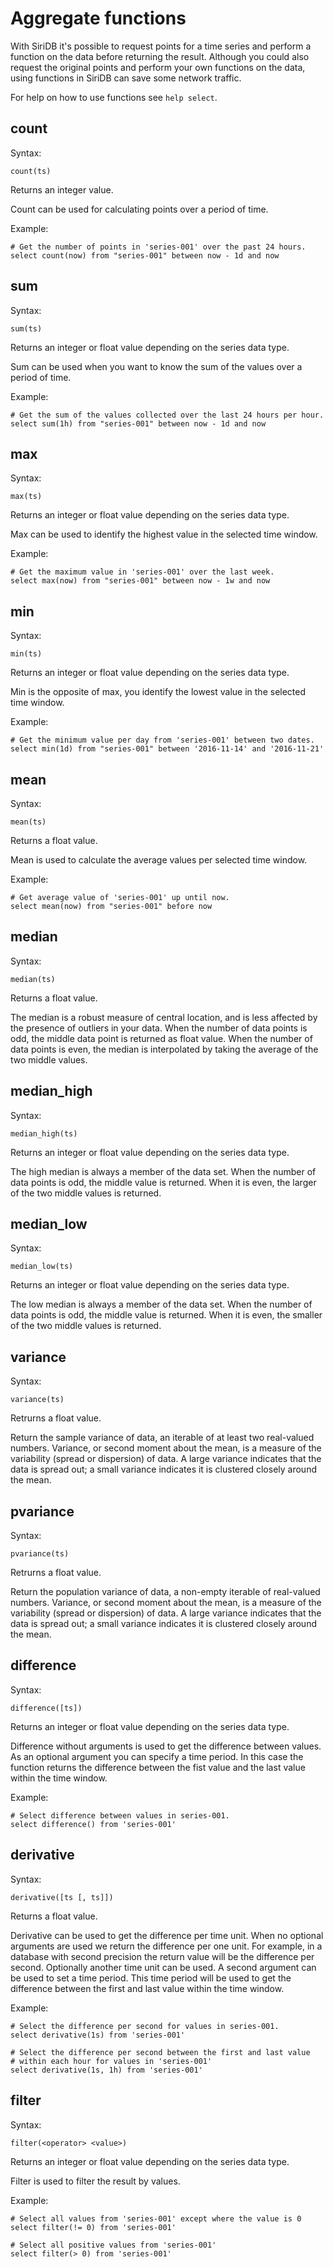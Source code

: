 Aggregate functions
===================
With SiriDB it's possible to request points for a time series and perform a function
on the data before returning the result. Although you could also request the original points
and perform your own functions on the data, using functions in SiriDB can save some network traffic.

For help on how to use functions see `help select`.

count
-----
Syntax:

	count(ts)

Returns an integer value.

Count can be used for calculating points over a period of time.

Example:
	
	# Get the number of points in 'series-001' over the past 24 hours.
	select count(now) from "series-001" between now - 1d and now 
	
sum
---
Syntax:

	sum(ts)

Returns an integer or float value depending on the series data type.

Sum can be used when you want to know the sum of the values over a period of time.

Example:
    
    # Get the sum of the values collected over the last 24 hours per hour.
    select sum(1h) from "series-001" between now - 1d and now 	


max
---
Syntax:

	max(ts)

Returns an integer or float value depending on the series data type.
	
Max can be used to identify the highest value in the selected time window.

Example:
    
    # Get the maximum value in 'series-001' over the last week.
    select max(now) from "series-001" between now - 1w and now   


min
---
Syntax:

	min(ts)

Returns an integer or float value depending on the series data type.

Min is the opposite of max, you identify the lowest value in the selected time window.

Example:
    
    # Get the minimum value per day from 'series-001' between two dates.
    select min(1d) from "series-001" between '2016-11-14' and '2016-11-21'   


mean
----
Syntax:

	mean(ts)
	
Returns a float value. 

Mean is used to calculate the average values per selected time window.

Example:
    
    # Get average value of 'series-001' up until now.  
    select mean(now) from "series-001" before now   

	
median
------
Syntax:

	median(ts)

Returns a float value. 

The median is a robust measure of central location, and is less affected by the presence of outliers in your data. When the number of data points is odd, the middle data point is returned as float value. When the number of data points is even, the median is interpolated by taking the average of the two middle values.
	
median_high
-----------
Syntax:

	median_high(ts)

Returns an integer or float value depending on the series data type.

The high median is always a member of the data set. When the number of data points is odd, the middle value is returned. When it is even, the larger of the two middle values is returned.
	
median\_low
-----------
Syntax:

	median_low(ts)

Returns an integer or float value depending on the series data type.

The low median is always a member of the data set. When the number of data points is odd, the middle value is returned. When it is even, the smaller of the two middle values is returned.
	
variance
--------
Syntax:

	variance(ts)

Retrurns a float value.

Return the sample variance of data, an iterable of at least two real-valued numbers. Variance, or second moment about the mean, is a measure of the variability (spread or dispersion) of data. A large variance indicates that the data is spread out; a small variance indicates it is clustered closely around the mean.
	
pvariance
---------
Syntax:

	pvariance(ts)

Retrurns a float value.
 
Return the population variance of data, a non-empty iterable of real-valued numbers. Variance, or second moment about the mean, is a measure of the variability (spread or dispersion) of data. A large variance indicates that the data is spread out; a small variance indicates it is clustered closely around the mean.

difference
----------
Syntax:

	difference([ts])
	
Returns an integer or float value depending on the series data type.

Difference without arguments is used to get the difference between values. 
As an optional argument you can specify a time period. In this case the function returns the difference between the fist value and the last value within the time window.

Example:

    # Select difference between values in series-001.
    select difference() from 'series-001'
    
derivative
----------
Syntax:

	derivative([ts [, ts]])

Returns a float value.

Derivative can be used to get the difference per time unit. When no optional arguments
are used we return the difference per one unit. For example, in a database with second
precision the return value will be the difference per second. Optionally another time unit can
be used. A second argument can be used to set a time period. This time period will be used to get the difference between the first and last value within the time window.

Example:

    # Select the difference per second for values in series-001.
    select derivative(1s) from 'series-001'

    # Select the difference per second between the first and last value 
    # within each hour for values in 'series-001'
    select derivative(1s, 1h) from 'series-001'
    

filter
------
Syntax:

	filter(<operator> <value>)

Returns an integer or float value depending on the series data type. 

Filter is used to filter the result by values.

Example:

    # Select all values from 'series-001' except where the value is 0
    select filter(!= 0) from 'series-001'
    
    # Select all positive values from 'series-001'
    select filter(> 0) from 'series-001'